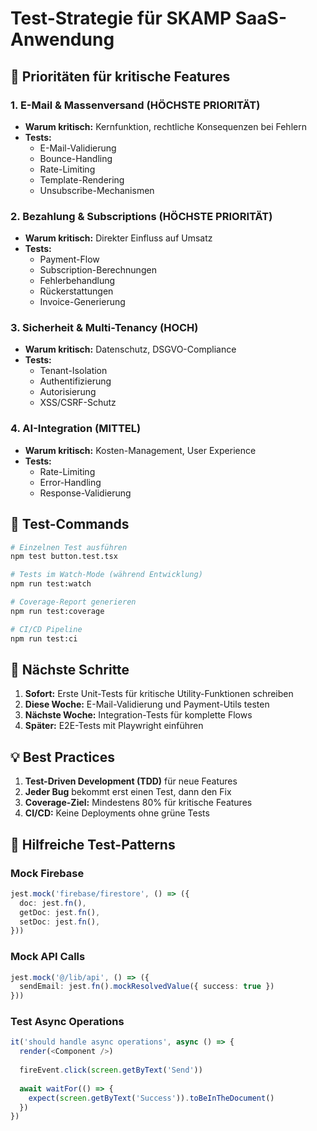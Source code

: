 # Test-Strategie für SKAMP SaaS-Anwendung

## 🎯 Prioritäten für kritische Features

### 1. **E-Mail & Massenversand** (HÖCHSTE PRIORITÄT)
- **Warum kritisch:** Kernfunktion, rechtliche Konsequenzen bei Fehlern
- **Tests:**
  - E-Mail-Validierung
  - Bounce-Handling
  - Rate-Limiting
  - Template-Rendering
  - Unsubscribe-Mechanismen

### 2. **Bezahlung & Subscriptions** (HÖCHSTE PRIORITÄT)
- **Warum kritisch:** Direkter Einfluss auf Umsatz
- **Tests:**
  - Payment-Flow
  - Subscription-Berechnungen
  - Fehlerbehandlung
  - Rückerstattungen
  - Invoice-Generierung

### 3. **Sicherheit & Multi-Tenancy** (HOCH)
- **Warum kritisch:** Datenschutz, DSGVO-Compliance
- **Tests:**
  - Tenant-Isolation
  - Authentifizierung
  - Autorisierung
  - XSS/CSRF-Schutz

### 4. **AI-Integration** (MITTEL)
- **Warum kritisch:** Kosten-Management, User Experience
- **Tests:**
  - Rate-Limiting
  - Error-Handling
  - Response-Validierung

## 📝 Test-Commands

```bash
# Einzelnen Test ausführen
npm test button.test.tsx

# Tests im Watch-Mode (während Entwicklung)
npm run test:watch

# Coverage-Report generieren
npm run test:coverage

# CI/CD Pipeline
npm run test:ci
```

## 🚀 Nächste Schritte

1. **Sofort:** Erste Unit-Tests für kritische Utility-Funktionen schreiben
2. **Diese Woche:** E-Mail-Validierung und Payment-Utils testen
3. **Nächste Woche:** Integration-Tests für komplette Flows
4. **Später:** E2E-Tests mit Playwright einführen

## 💡 Best Practices

1. **Test-Driven Development (TDD)** für neue Features
2. **Jeder Bug** bekommt erst einen Test, dann den Fix
3. **Coverage-Ziel:** Mindestens 80% für kritische Features
4. **CI/CD:** Keine Deployments ohne grüne Tests

## 🔧 Hilfreiche Test-Patterns

### Mock Firebase
```typescript
jest.mock('firebase/firestore', () => ({
  doc: jest.fn(),
  getDoc: jest.fn(),
  setDoc: jest.fn(),
}))
```

### Mock API Calls
```typescript
jest.mock('@/lib/api', () => ({
  sendEmail: jest.fn().mockResolvedValue({ success: true })
}))
```

### Test Async Operations
```typescript
it('should handle async operations', async () => {
  render(<Component />)
  
  fireEvent.click(screen.getByText('Send'))
  
  await waitFor(() => {
    expect(screen.getByText('Success')).toBeInTheDocument()
  })
})
```